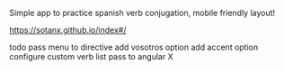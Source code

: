 Simple app to practice spanish verb conjugation, mobile friendly layout!

https://sotanx.github.io/index#/

todo
    pass menu to directive
    add vosotros option
    add accent option
    configure custom verb list
    pass to angular X
